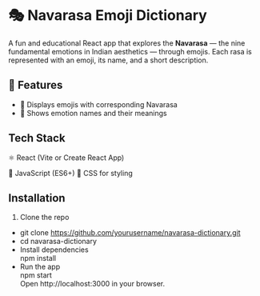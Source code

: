 # 🎭 Navarasa Emoji Dictionary

A fun and educational React app that explores the **Navarasa** — the nine fundamental emotions in Indian aesthetics — through emojis. Each rasa is represented with an emoji, its name, and a short description.

## 🚀 Features

- 🎨 Displays emojis with corresponding Navarasa
- 🧠 Shows emotion names and their meanings

##  Tech Stack
⚛️ React (Vite or Create React App)

📝 JavaScript (ES6+)
💅 CSS for styling

## Installation
1. Clone the repo

  - git clone https://github.com/yourusername/navarasa-dictionary.git <br>
  - cd navarasa-dictionary
  - Install dependencies <br>
    npm install  <br>
  - Run the app <br>
    npm start  <br>
    Open http://localhost:3000 in your browser.
